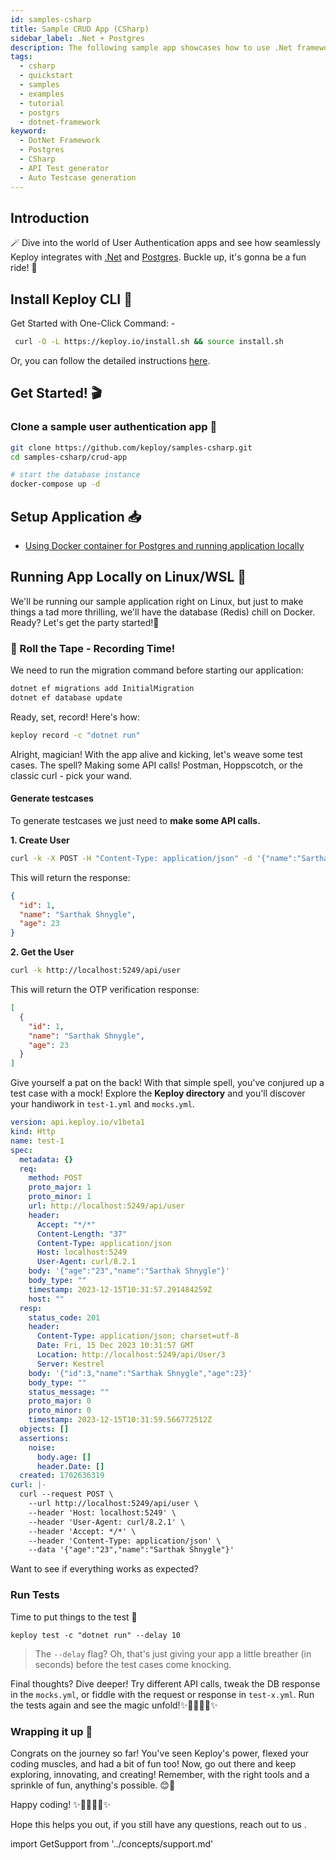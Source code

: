 ```yaml
---
id: samples-csharp
title: Sample CRUD App (CSharp)
sidebar_label: .Net + Postgres
description: The following sample app showcases how to use .Net framework and the Keploy Platform.
tags:
  - csharp
  - quickstart
  - samples
  - examples
  - tutorial
  - postgrs
  - dotnet-framework
keyword:
  - DotNet Framework
  - Postgres
  - CSharp
  - API Test generator
  - Auto Testcase generation
---
```


<head>
  <title> Sample CRUD App (CSharp) | Keploy Docs</title>
  <meta charSet="utf-8" />
</head>

## Introduction

🪄 Dive into the world of User Authentication apps and see how seamlessly Keploy integrates with [.Net](https://dotnet.microsoft.com/en-us/) and [Postgres](https://www.postgresql.org/). Buckle up, it's gonna be a fun ride! 🎢


## Install Keploy CLI 🚀

Get Started with One-Click Command: - 

```bash
 curl -O -L https://keploy.io/install.sh && source install.sh
```

Or, you can follow the detailed instructions [here](https://keploy.io/docs/server/installation/).

## Get Started! 🎬

### Clone a sample user authentication app 🧪

```bash
git clone https://github.com/keploy/samples-csharp.git 
cd samples-csharp/crud-app

# start the database instance
docker-compose up -d
```

## Setup Application 📥

- [Using Docker container for Postgres and running application locally](#running-app-locally-on-linuxwsl-)

## Running App Locally on Linux/WSL 🐧

We'll be running our sample application right on Linux, but just to make things a tad more thrilling, we'll have the database (Redis) chill on Docker. Ready? Let's get the party started!🎉

### 📼 Roll the Tape - Recording Time!

We need to run the migration command before starting our application:

```bash
dotnet ef migrations add InitialMigration
dotnet ef database update
```

Ready, set, record! Here's how:

```bash
keploy record -c "dotnet run"
```

Alright, magician! With the app alive and kicking, let's weave some test cases. The spell? Making some API calls! Postman, Hoppscotch, or the classic curl - pick your wand.

#### Generate testcases

To generate testcases we just need to **make some API calls.**

**1. Create User**

```bash
curl -k -X POST -H "Content-Type: application/json" -d '{"name":"Sarthak Shnygle","age":23}' http://localhost:5249/api/user
```

This will return the response:

```json
{
  "id": 1,
  "name": "Sarthak Shnygle",
  "age": 23
}
```

**2. Get the User**

```bash
curl -k http://localhost:5249/api/user
```

This will return the OTP verification response:

```json
[
  {
    "id": 1,
    "name": "Sarthak Shnygle",
    "age": 23
  }
]
```

Give yourself a pat on the back! With that simple spell, you've conjured up a test case with a mock! Explore the **Keploy directory** and you'll discover your handiwork in `test-1.yml` and `mocks.yml`.

```yaml
version: api.keploy.io/v1beta1
kind: Http
name: test-1
spec:
  metadata: {}
  req:
    method: POST
    proto_major: 1
    proto_minor: 1
    url: http://localhost:5249/api/user
    header:
      Accept: "*/*"
      Content-Length: "37"
      Content-Type: application/json
      Host: localhost:5249
      User-Agent: curl/8.2.1
    body: '{"age":"23","name":"Sarthak Shnygle"}'
    body_type: ""
    timestamp: 2023-12-15T10:31:57.291484259Z
    host: ""
  resp:
    status_code: 201
    header:
      Content-Type: application/json; charset=utf-8
      Date: Fri, 15 Dec 2023 10:31:57 GMT
      Location: http://localhost:5249/api/User/3
      Server: Kestrel
    body: '{"id":3,"name":"Sarthak Shnygle","age":23}'
    body_type: ""
    status_message: ""
    proto_major: 0
    proto_minor: 0
    timestamp: 2023-12-15T10:31:59.566772512Z
  objects: []
  assertions:
    noise:
      body.age: []
      header.Date: []
  created: 1702636319
curl: |-
  curl --request POST \
    --url http://localhost:5249/api/user \
    --header 'Host: localhost:5249' \
    --header 'User-Agent: curl/8.2.1' \
    --header 'Accept: */*' \
    --header 'Content-Type: application/json' \
    --data '{"age":"23","name":"Sarthak Shnygle"}'
```

Want to see if everything works as expected?

### Run Tests

Time to put things to the test 🧪

```shell
keploy test -c "dotnet run" --delay 10
```

> The `--delay` flag? Oh, that's just giving your app a little breather (in seconds) before the test cases come knocking.

Final thoughts? Dive deeper! Try different API calls, tweak the DB response in the `mocks.yml`, or fiddle with the request or response in `test-x.yml`. Run the tests again and see the magic unfold!✨👩‍💻👨‍💻✨

### Wrapping it up 🎉

Congrats on the journey so far! You've seen Keploy's power, flexed your coding muscles, and had a bit of fun too! Now, go out there and keep exploring, innovating, and creating! Remember, with the right tools and a sprinkle of fun, anything's possible. 😊🚀

Happy coding! ✨👩‍💻👨‍💻✨

Hope this helps you out, if you still have any questions, reach out to us .

import GetSupport from '../concepts/support.md'

<GetSupport/>
